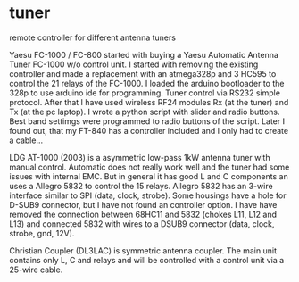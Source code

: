 # tuner
remote controller for different antenna tuners

Yaesu FC-1000 / FC-800
started with buying a Yaesu Automatic Antenna Tuner FC-1000 w/o control unit. I started with removing the existing controller and made a replacement with an atmega328p and 3 HC595 to control the 21 relays of the FC-1000. I loaded the arduino bootloader to the 328p to use arduino ide for programming. Tuner control via RS232 simple protocol. After that I have used wireless RF24 modules Rx (at the tuner) and Tx (at the pc laptop). I wrote a python script with slider and radio buttons. Best band settimgs were programmed to radio buttons of the script. Later I found out, that my FT-840 has a controller included and I only had to create a cable...

LDG AT-1000 (2003)
is a asymmetric low-pass 1kW antenna tuner with manual control. Automatic does not really work well and the tuner had some issues with internal EMC. But in general it has good L and C components an uses a Allegro 5832 to control the 15 relays. Allegro 5832 has an 3-wire interface similar to SPI (data, clock, strobe). Some housings have a hole for D-SUB9 connector, but I have not found an controller option. I have have removed the connection between 68HC11 and 5832 (chokes L11, L12 and L13) and connected 5832 with wires to a DSUB9 connector (data, clock, strobe, gnd, 12V). 

Christian Coupler (DL3LAC)
is symmetric antenna coupler. The main unit contains only L, C and relays and will be controlled with a control unit via a 25-wire cable. 

